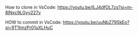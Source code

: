 How to clone in VsCode:
https://youtu.be/ILJ4dfOL7zs?si=m-8lNxc9LGyy227v

HOW to commit in VsCode:
https://youtu.be/uuNbZ79SkEo?si=9T1tmzPr01uXLHuC
